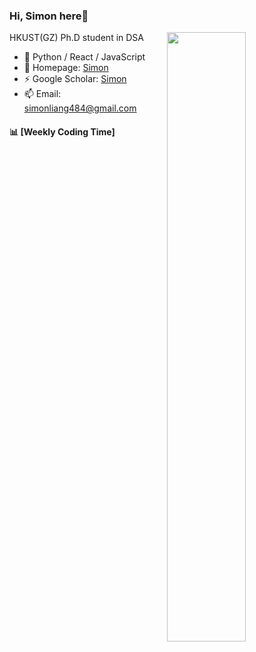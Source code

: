### Hi, Simon here👋

<!--
**SetonLiang/SetonLiang** is a ✨ _special_ ✨ repository because its `README.md` (this file) appears on your GitHub profile.

Here are some ideas to get you started:

- 🔭 I’m currently working on ...
- 🌱 I’m currently learning ...
- 👯 I’m looking to collaborate on ...
- 🤔 I’m looking for help with ...
- 💬 Ask me about ...
- 📫 How to reach me: ...
- 😄 Pronouns: ...
- ⚡ Fun fact: ...
-->

<!--
![SetonLiang's GitHub stats](https://github-readme-stats.vercel.app/api?username=SetonLiang)
-->


[<img src="https://github-readme-stats.vercel.app/api?username=SetonLiang&show_icons=true&theme=transparent&locale=en" width="50%" align="right" />](https://metrics.lecoq.io/SetonLiang#gh-light-mode-only)

HKUST(GZ) Ph.D student in DSA  

- 🔨 Python / React / JavaScript  
- 🌱 Homepage: [Simon](https://setonliang.github.io)  
- ⚡ Google Scholar: [Simon](https://scholar.google.com/citations?user=cjXF-ZIAAAAJ&hl=zh-CN)  
- 📫 Email: simonliang484@gmail.com  


#### :bar_chart: [Weekly Coding Time]
<!--START_SECTION:waka-->
<!--END_SECTION:waka-->
